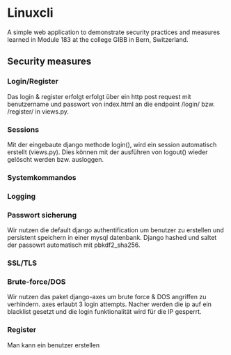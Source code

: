 # Linuxcli

A simple web application to demonstrate security practices and measures learned
in Module 183 at the college GIBB in Bern, Switzerland.

## Security measures

### Login/Register
Das login & register erfolgt erfolgt über ein http post request mit benutzername und passwort von index.html an die endpoint /login/ bzw. /register/ in views.py.

### Sessions
Mit der eingebaute django methode login(), wird ein session automatisch erstellt (views.py). Dies können mit der ausführen von logout() wieder gelöscht werden bzw. ausloggen.

### Systemkommandos

### Logging

### Passwort sicherung
Wir nutzen die default django authentification um benutzer zu erstellen und persistent speichern in einer mysql datenbank. Django hashed und saltet der passowrt automatisch mit pbkdf2_sha256.

### SSL/TLS

### Brute-force/DOS
Wir nutzen das paket django-axes um brute force & DOS angriffen zu verhindern. axes erlaubt 3 login attempts. Nacher werden die ip auf ein blacklist gesetzt und die login funktionalität wird für die IP gesperrt.

### Register
Man kann ein benutzer erstellen 
